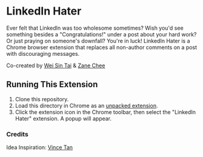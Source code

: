 # LinkedIn Hater

Ever felt that LinkedIn was too wholesome sometimes? Wish you'd see something besides a "Congratulations!" under a post about your hard work? Or just praying on someone's downfall? You're in luck! LinkedIn Hater is a Chrome browser extension that replaces all non-author comments on a post with discouraging messages.

Co-created by [Wei Sin Tai](github.com/weisintai) & [Zane Chee](github.com/injaneity)

## Running This Extension

1. Clone this repository.
2. Load this directory in Chrome as an [unpacked extension](https://developer.chrome.com/docs/extensions/mv3/getstarted/development-basics/#load-unpacked).
3. Click the extension icon in the Chrome toolbar, then select the "LinkedIn Hater" extension. A popup will appear.

### Credits
Idea Inspiration: [Vince Tan](github.com/vincetyy)
